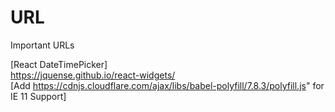 # URL
Important URLs

[React DateTimePicker] <br/>
https://jquense.github.io/react-widgets/<br/>
[Add https://cdnjs.cloudflare.com/ajax/libs/babel-polyfill/7.8.3/polyfill.js" for IE 11 Support]<br/>
